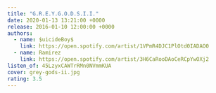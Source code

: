 ```yaml
---
title: "G.R.E.Y.G.O.D.S.I.I."
date: 2020-01-13 13:21:00 +0000
release: 2016-01-10 12:00:00 +0000
authors:
  - name: $uicideBoy$
    link: https://open.spotify.com/artist/1VPmR4DJC1PlOtd0IADAO0
  - name: Ramirez
    link: https://open.spotify.com/artist/3H6CaRooDAoCeRCpYwOXj2
listen_of: 45LzyxCAWTrRMn0NVmmKUA
cover: grey-gods-ii.jpg
rating: 3.5
---
```

